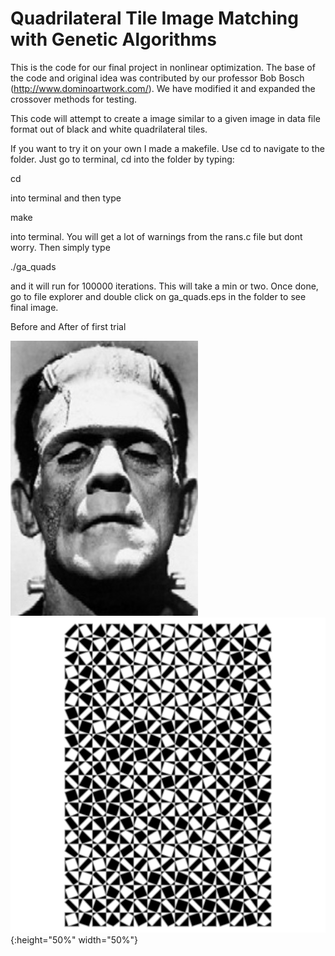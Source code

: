 # Quadrilateral Tile Image Matching with Genetic Algorithms

This is the code for our final project in nonlinear optimization. The base of the code and original idea was contributed by our professor Bob Bosch (http://www.dominoartwork.com/). We have modified it and expanded the crossover methods for testing.

This code will attempt to create a image similar to a given image in data file format out of black and white quadrilateral tiles.

If you want to try it on your own I made a makefile. Use cd to navigate to the folder. Just go to terminal, cd into the folder by typing:

cd <name of folder>

into terminal and then type

make

into terminal. You will get a lot of warnings from the rans.c file but dont worry. Then simply type

./ga_quads

and it will run for 100000 iterations. This will take a min or two. Once done, go to file explorer and double click on ga_quads.eps in the folder to see final image. 

Before and After of first trial


![Before Image](images/frankenstein300x440.jpg)
![After Image](images/ga_quads_local_costum_1M_Ext.jpg){:height="50%" width="50%"}
